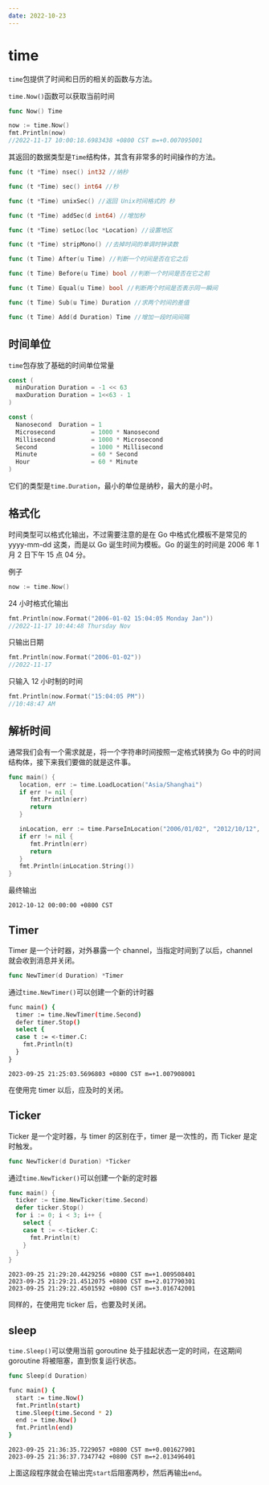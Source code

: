 ```yaml
---
date: 2022-10-23
---
```


# time

`time`包提供了时间和日历的相关的函数与方法。

`time.Now()`函数可以获取当前时间

```go
func Now() Time
```

```go
now := time.Now()
fmt.Println(now)
//2022-11-17 10:00:18.6983438 +0800 CST m=+0.007095001
```

其返回的数据类型是`Time`结构体，其含有非常多的时间操作的方法。

```go
func (t *Time) nsec() int32 //纳秒

func (t *Time) sec() int64 //秒

func (t *Time) unixSec() //返回 Unix时间格式的 秒

func (t *Time) addSec(d int64) //增加秒

func (t *Time) setLoc(loc *Location) //设置地区

func (t *Time) stripMono() //去掉时间的单调时钟读数

func (t Time) After(u Time) //判断一个时间是否在它之后

func (t Time) Before(u Time) bool //判断一个时间是否在它之前

func (t Time) Equal(u Time) bool //判断两个时间是否表示同一瞬间

func (t Time) Sub(u Time) Duration //求两个时间的差值

func (t Time) Add(d Duration) Time //增加一段时间间隔
```

## 时间单位

`time`包存放了基础的时间单位常量

```go
const (
  minDuration Duration = -1 << 63
  maxDuration Duration = 1<<63 - 1
)

const (
  Nanosecond  Duration = 1
  Microsecond          = 1000 * Nanosecond
  Millisecond          = 1000 * Microsecond
  Second               = 1000 * Millisecond
  Minute               = 60 * Second
  Hour                 = 60 * Minute
)
```

它们的类型是`time.Duration`，最小的单位是纳秒，最大的是小时。

## 格式化

时间类型可以格式化输出，不过需要注意的是在 Go 中格式化模板不是常见的 yyyy-mm-dd 这类，而是以 Go 诞生时间为模板。Go 的诞生的时间是 2006 年 1 月 2 日下午 15 点 04 分。

例子

```go
now := time.Now()
```

24 小时格式化输出

```go
fmt.Println(now.Format("2006-01-02 15:04:05 Monday Jan"))
//2022-11-17 10:44:48 Thursday Nov
```

只输出日期

```go
fmt.Println(now.Format("2006-01-02"))
//2022-11-17
```

只输入 12 小时制的时间

```go
fmt.Println(now.Format("15:04:05 PM"))
//10:48:47 AM
```

## 解析时间

通常我们会有一个需求就是，将一个字符串时间按照一定格式转换为 Go 中的时间结构体，接下来我们要做的就是这件事。

```go
func main() {
   location, err := time.LoadLocation("Asia/Shanghai")
   if err != nil {
      fmt.Println(err)
      return
   }

   inLocation, err := time.ParseInLocation("2006/01/02", "2012/10/12", location)
   if err != nil {
      fmt.Println(err)
      return
   }
   fmt.Println(inLocation.String())
}
```

最终输出

```
2012-10-12 00:00:00 +0800 CST
```

## Timer

Timer 是一个计时器，对外暴露一个 channel，当指定时间到了以后，channel 就会收到消息并关闭。

```go
func NewTimer(d Duration) *Timer
```

通过`time.NewTimer()`可以创建一个新的计时器

```sh
func main() {
  timer := time.NewTimer(time.Second)
  defer timer.Stop()
  select {
  case t := <-timer.C:
    fmt.Println(t)
  }
}
```

```
2023-09-25 21:25:03.5696803 +0800 CST m=+1.007908001
```

在使用完 timer 以后，应及时的关闭。

## Ticker

Ticker 是一个定时器，与 timer 的区别在于，timer 是一次性的，而 Ticker 是定时触发。

```go
func NewTicker(d Duration) *Ticker
```

通过`time.NewTicker()`可以创建一个新的定时器

```go
func main() {
  ticker := time.NewTicker(time.Second)
  defer ticker.Stop()
  for i := 0; i < 3; i++ {
    select {
    case t := <-ticker.C:
      fmt.Println(t)
    }
  }
}
```

```
2023-09-25 21:29:20.4429256 +0800 CST m=+1.009508401
2023-09-25 21:29:21.4512075 +0800 CST m=+2.017790301
2023-09-25 21:29:22.4501592 +0800 CST m=+3.016742001
```

同样的，在使用完 ticker 后，也要及时关闭。

## sleep

`time.Sleep()`可以使用当前 goroutine 处于挂起状态一定的时间，在这期间 goroutine 将被阻塞，直到恢复运行状态。

```go
func Sleep(d Duration)
```

```sh
func main() {
  start := time.Now()
  fmt.Println(start)
  time.Sleep(time.Second * 2)
  end := time.Now()
  fmt.Println(end)
}
```

```
2023-09-25 21:36:35.7229057 +0800 CST m=+0.001627901
2023-09-25 21:36:37.7347742 +0800 CST m=+2.013496401
```

上面这段程序就会在输出完`start`后阻塞两秒，然后再输出`end`。
